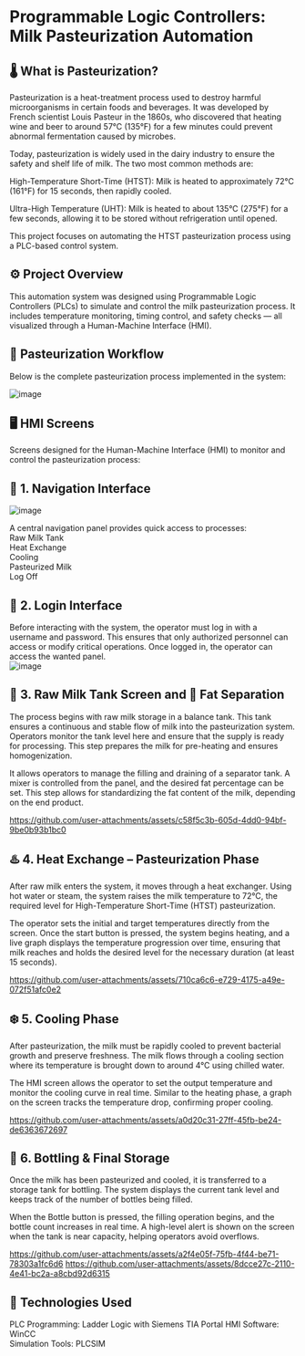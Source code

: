 # Programmable Logic Controllers: Milk Pasteurization Automation

## 🌡️ What is Pasteurization?  
Pasteurization is a heat-treatment process used to destroy harmful microorganisms in certain foods and beverages. It was developed by French scientist Louis Pasteur in the 1860s, who discovered that heating wine and beer to around 57°C (135°F) for a few minutes could prevent abnormal fermentation caused by microbes.  

Today, pasteurization is widely used in the dairy industry to ensure the safety and shelf life of milk. The two most common methods are:  

High-Temperature Short-Time (HTST): Milk is heated to approximately 72°C (161°F) for 15 seconds, then rapidly cooled.  

Ultra-High Temperature (UHT): Milk is heated to about 135°C (275°F) for a few seconds, allowing it to be stored without refrigeration until opened.  

This project focuses on automating the HTST pasteurization process using a PLC-based control system.  

## ⚙️ Project Overview  
This automation system was designed using Programmable Logic Controllers (PLCs) to simulate and control the milk pasteurization process. It includes temperature monitoring, timing control, and safety checks — all visualized through a Human-Machine Interface (HMI).  

## 🔁 Pasteurization Workflow  
Below is the complete pasteurization process implemented in the system:  

![image](https://github.com/user-attachments/assets/edc3b3b5-93ce-42dd-b7c0-c93a7c009f03)


## 🖥️ HMI Screens
Screens designed for the Human-Machine Interface (HMI) to monitor and control the pasteurization process:

## 🚀 1. Navigation Interface
![image](https://github.com/user-attachments/assets/1dab1fb1-a151-419d-8618-8170fda3080d)

A central navigation panel provides quick access to processes:  
Raw Milk Tank  
Heat Exchange  
Cooling  
Pasteurized Milk  
Log Off  

## 🔐 2. Login Interface
Before interacting with the system, the operator must log in with a username and password. This ensures that only authorized personnel can access or modify critical operations. Once logged in, the operator can access the wanted panel.   
![image](https://github.com/user-attachments/assets/8c82bb02-2db5-4e3b-9ac3-3ab4cc2a0d87)

## 🥛 3. Raw Milk Tank Screen and 🧪 Fat Separation
The process begins with raw milk storage in a balance tank. This tank ensures a continuous and stable flow of milk into the pasteurization system. Operators monitor the tank level here and ensure that the supply is ready for processing. This step prepares the milk for pre-heating and ensures homogenization.

It allows operators to manage the filling and draining of a separator tank. A mixer is controlled from the panel, and the desired fat percentage can be set.
This step allows for standardizing the fat content of the milk, depending on the end product.  

https://github.com/user-attachments/assets/c58f5c3b-605d-4dd0-94bf-9be0b93b1bc0

## ♨️ 4. Heat Exchange – Pasteurization Phase
After raw milk enters the system, it moves through a heat exchanger. Using hot water or steam, the system raises the milk temperature to 72°C, the required level for High-Temperature Short-Time (HTST) pasteurization.

The operator sets the initial and target temperatures directly from the screen. Once the start button is pressed, the system begins heating, and a live graph displays the temperature progression over time, ensuring that milk reaches and holds the desired level for the necessary duration (at least 15 seconds).

https://github.com/user-attachments/assets/710ca6c6-e729-4175-a49e-072f51afc0e2


## ❄️ 5. Cooling Phase
After pasteurization, the milk must be rapidly cooled to prevent bacterial growth and preserve freshness. The milk flows through a cooling section where its temperature is brought down to around 4°C using chilled water.

The HMI screen allows the operator to set the output temperature and monitor the cooling curve in real time. Similar to the heating phase, a graph on the screen tracks the temperature drop, confirming proper cooling.

https://github.com/user-attachments/assets/a0d20c31-27ff-45fb-be24-de6363672697


## 🍼 6. Bottling & Final Storage
Once the milk has been pasteurized and cooled, it is transferred to a storage tank for bottling. The system displays the current tank level and keeps track of the number of bottles being filled.

When the Bottle button is pressed, the filling operation begins, and the bottle count increases in real time. A high-level alert is shown on the screen when the tank is near capacity, helping operators avoid overflows.

https://github.com/user-attachments/assets/a2f4e05f-75fb-4f44-be71-78303a1fc6d6
https://github.com/user-attachments/assets/8dcce27c-2110-4e41-bc2a-a8cbd92d6315


## 🚀 Technologies Used
PLC Programming: Ladder Logic with Siemens TIA Portal
HMI Software: WinCC  
Simulation Tools: PLCSIM  

